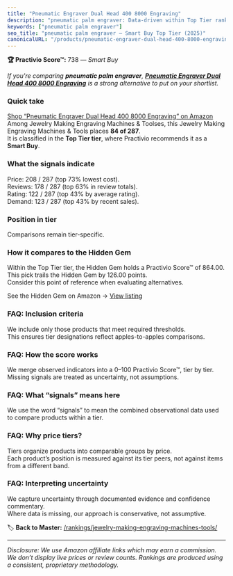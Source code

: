 ```yaml
---
title: "Pneumatic Engraver Dual Head 400 8000 Engraving"
description: "pneumatic palm engraver: Data-driven within Top Tier ranking using the Practivio Score™. Positioned by quality, value, demand, findability, momentum."
keywords: ["pneumatic palm engraver"]
seo_title: "pneumatic palm engraver — Smart Buy Top Tier (2025)"
canonicalURL: "/products/pneumatic-engraver-dual-head-400-8000-engraving-B0CKT3SFD1/"
---
```


**🏆 Practivio Score™:** 738 — _Smart Buy_


*If you're comparing **pneumatic palm engraver**, **[Pneumatic Engraver Dual Head 400 8000 Engraving](https://www.amazon.com/dp/B0CKT3SFD1?tag=practivio-20)** is a strong alternative to put on your shortlist.*
### Quick take
[Shop “Pneumatic Engraver Dual Head 400 8000 Engraving” on Amazon](https://www.amazon.com/dp/B0CKT3SFD1?tag=practivio-20)
Among Jewelry Making Engraving Machines & Toolses, this Jewelry Making Engraving Machines & Tools places **84 of 287**.  
It is classified in the **Top Tier tier**, where Practivio recommends it as a **Smart Buy**.

### What the signals indicate
Price: 208 / 287 (top 73% lowest cost).  
Reviews: 178 / 287 (top 63% in review totals).  
Rating: 122 / 287 (top 43% by average rating).  
Demand: 123 / 287 (top 43% by recent sales).

### Position in tier
Comparisons remain tier-specific.

### How it compares to the Hidden Gem
Within the Top Tier tier, the Hidden Gem holds a Practivio Score™ of 864.00.  
This pick trails the Hidden Gem by 126.00 points.  
Consider this point of reference when evaluating alternatives.  

See the Hidden Gem on Amazon → [View listing](https://www.amazon.com/dp/B0DDXQYH36?tag=practivio-20)

### FAQ: Inclusion criteria
We include only those products that meet required thresholds.  
This ensures tier designations reflect apples-to-apples comparisons.

### FAQ: How the score works
We merge observed indicators into a 0–100 Practivio Score™, tier by tier.  
Missing signals are treated as uncertainty, not assumptions.

### FAQ: What “signals” means here
We use the word “signals” to mean the combined observational data used to compare products within a tier.

### FAQ: Why price tiers?
Tiers organize products into comparable groups by price.  
Each product’s position is measured against its tier peers, not against items from a different band.

### FAQ: Interpreting uncertainty
We capture uncertainty through documented evidence and confidence commentary.  
Where data is missing, our approach is conservative, not assumptive.


🏷️ **Back to Master:** [/rankings/jewelry-making-engraving-machines-tools/](/rankings/jewelry-making-engraving-machines-tools/)

---
_Disclosure: We use Amazon affiliate links which may earn a commission. We don’t display live prices or review counts. Rankings are produced using a consistent, proprietary methodology._

